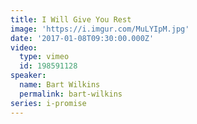 ```yaml
---
title: I Will Give You Rest
image: 'https://i.imgur.com/MuLYIpM.jpg'
date: '2017-01-08T09:30:00.000Z'
video:
  type: vimeo
  id: 198591128
speaker:
  name: Bart Wilkins
  permalink: bart-wilkins
series: i-promise
---
```


